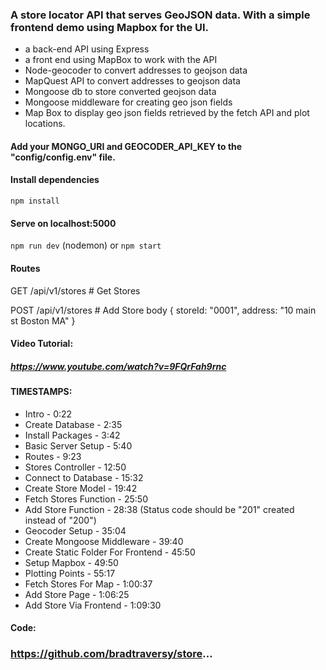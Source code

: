 ### A store locator API that serves GeoJSON data. With a simple frontend demo using Mapbox for the UI.

- a back-end API using Express
- a front end using MapBox to work with the API
- Node-geocoder to convert addresses to geojson data
- MapQuest API to convert addresses to geojson data
- Mongoose db to store converted geojson data
- Mongoose middleware for creating geo json fields
- Map Box to display geo json fields retrieved by the fetch API and plot locations.

#### Add your MONGO_URI and GEOCODER_API_KEY to the "config/config.env" file.

#### Install dependencies
`npm install`

#### Serve on localhost:5000
`npm run dev` (nodemon)
or
`npm start`

#### Routes
GET    /api/v1/stores # Get Stores

POST   /api/v1/stores # Add Store
body { storeId: "0001", address: "10 main st Boston MA" }

#### Video Tutorial: 

##### https://www.youtube.com/watch?v=9FQrFah9rnc

#### TIMESTAMPS:
- Intro - 0:22
- Create Database - 2:35
- Install Packages - 3:42
- Basic Server Setup - 5:40
- Routes - 9:23
- Stores Controller - 12:50
- Connect to Database - 15:32
- Create Store Model - 19:42
- Fetch Stores Function - 25:50
- Add Store Function - 28:38 (Status code should be "201" created instead of "200")
- Geocoder Setup - 35:04
- Create Mongoose Middleware - 39:40
- Create Static Folder For Frontend - 45:50
- Setup Mapbox - 49:50
- Plotting Points - 55:17
- Fetch Stores For Map - 1:00:37
- Add Store Page - 1:06:25
- Add Store Via Frontend - 1:09:30

#### Code:
### https://github.com/bradtraversy/store...